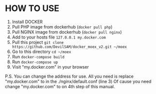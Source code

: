 # HOW TO USE

1. Install DOCKER
2. Pull PHP image from dockerhub (`docker pull php`)
3. Pull NGINX image from dockerhub (`docker pull nginx`)
4. Add to your hosts file `127.0.0.1 my.docker.com`
5. Pull this project `git clone https://github.com/DevilSAM/docker_moex_v2.git ~/moex`
6. Go to this directory `cd ~/moex`
7. Run `docker-compose build`
8. Run `docker-compose up`
9. Visit "my.docker.com" in your browser

P.S. You can change the address for use.
All you need is replace "my.docker.com" to <your-own-name> in the ./nginx/default.conf (line 3)
Of cause you need change "my.docker.com" to <your-own-name> on 4th step of this manual.